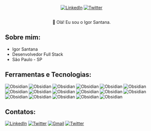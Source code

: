 

<div align="center">
    <a href="https://www.linkedin.com/in/igor-santanaa/" target="_blank"><img src="https://img.shields.io/badge/linkedin-%23593d88.svg?style=for-the-badge&logo=linkedin&logoColor=white" alt="LinkedIn"></a>
    <a href="https://twitter.com/igorhkd" target="_blank"><img src="https://img.shields.io/badge/twitter-%23593d88.svg?style=for-the-badge&logo=twitter&logoColor=white" alt="Twitter"></a>
</div>
<br>
<p align="center">👋 Olá! Eu sou o Igor Santana.</p>

## Sobre mim:
- Igor Santana
- Desenvolvedor Full Stack
- São Paulo - SP

## Ferramentas e Tecnologias:

![Obsidian](https://img.shields.io/badge/javascript-ED225D.svg?style=for-the-badge&logo=javascript&logoColor=white)
![Obsidian](https://img.shields.io/badge/typescript-ED225D.svg?style=for-the-badge&logo=typescript&logoColor=white)
![Obsidian](https://img.shields.io/badge/react-ED225D.svg?style=for-the-badge&logo=react&logoColor=white)
![Obsidian](https://img.shields.io/badge/react_native-%23593d88.svg?style=for-the-badge&logo=react&logoColor=white)
![Obsidian](https://img.shields.io/badge/node_js-%23593d88.svg?style=for-the-badge&logo=node.js&logoColor=white)
![Obsidian](https://img.shields.io/badge/nest_js-%23593d88.svg?style=for-the-badge&logo=nestjs&logoColor=white)
![Obsidian](https://img.shields.io/badge/next-%23593d88.svg?style=for-the-badge&logo=next.js&logoColor=white)
![Obsidian](https://img.shields.io/badge/html5-%23593d88.svg?style=for-the-badge&logo=html5&logoColor=white)
![Obsidian](https://img.shields.io/badge/css3-%23593d88.svg?style=for-the-badge&logo=css3&logoColor=white)
![Obsidian](https://img.shields.io/badge/tailwind_cSS-ED225D.svg?style=for-the-badge&logo=tailwindcSS&logoColor=white)
![Obsidian](https://img.shields.io/badge/sass-%23593d88.svg?style=for-the-badge&logo=sass&logoColor=white)
![Obsidian](https://img.shields.io/badge/styled_components-%23593d88.svg?style=for-the-badge&logo=Styled-Components&logoColor=white)
![Obsidian](https://img.shields.io/badge/storybook-%23593d88.svg?style=for-the-badge&logo=storybook&logoColor=white)
![Obsidian](https://img.shields.io/badge/jest-ED225D.svg?style=for-the-badge&logo=jest&logoColor=white)
![Obsidian](https://img.shields.io/badge/git-%23593d88.svg?style=for-the-badge&logo=git&logoColor=white)
![Obsidian](https://img.shields.io/badge/postgres-%23593d88.svg?style=for-the-badge&logo=postgresql&logoColor=white)
![Obsidian](https://img.shields.io/badge/visual_studio_code-%23593d88.svg?style=for-the-badge&logo=visual-studio&logoColor=white)

## Contatos:

<a href="https://www.linkedin.com/in/igor-santanaa/" target="_blank"><img src="https://img.shields.io/badge/linkedin-%23593d88.svg?style=for-the-badge&logo=linkedin&logoColor=white" alt="LinkedIn"></a>
<a href="https://twitter.com/igorhkd" target="_blank"><img src="https://img.shields.io/badge/twitter-%23593d88.svg?style=for-the-badge&logo=twitter&logoColor=white" alt="Twitter"></a>
<a href="mailto:igor.santanahkd@gmail.com"><img src="https://img.shields.io/badge/gmail-%23593d88.svg?style=for-the-badge&logo=gmail&logoColor=white" alt="Gmail"></a>
<a href="#" target="_blank"><img src="https://img.shields.io/badge/discord-%23593d88.svg?style=for-the-badge&logo=discord&logoColor=white" alt="Twitter"></a>
